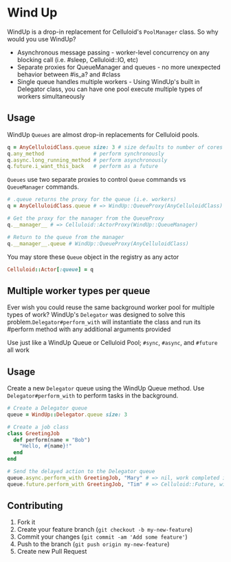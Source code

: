 Wind Up
=======
WindUp is a drop-in replacement for Celluloid's `PoolManager` class. So why
would you use WindUp?

* Asynchronous message passing - worker-level concurrency on any blocking call
  (i.e. #sleep, Celluloid::IO, etc)
* Separate proxies for QueueManager and queues - no more unexpected behavior
  between #is_a? and #class
* Single queue handles multiple workers - Using WindUp's built in Delegator
  class, you can have one pool execute multiple types of workers
  simultaneously

Usage
-----

WindUp `Queues` are almost drop-in replacements for Celluloid pools.

```ruby
q = AnyCelluloidClass.queue size: 3 # size defaults to number of cores
q.any_method                # perform synchronously
q.async.long_running_method # perform asynchronously
q.future.i_want_this_back   # perform as a future
```

`Queues` use two separate proxies to control `Queue` commands vs
`QueueManager` commands.
```ruby
# .queue returns the proxy for the queue (i.e. workers)
q = AnyCelluloidClass.queue # => WindUp::QueueProxy(AnyCelluloidClass)

# Get the proxy for the manager from the QueueProxy
q.__manager__ # => Celluloid::ActorProxy(WindUp::QueueManager)

# Return to the queue from the manager
q.__manager__.queue # WindUp::QueueProxy(AnyCelluloidClass)
```

You may store these `Queue` object in the registry as any actor
```ruby
Celluloid::Actor[:queue] = q
```

Multiple worker types per queue
-------------------------------

Ever wish you could reuse the same background worker pool for multiple types
of work? WindUp's `Delegator` was designed to solve this
problem.`Delegator#perform_with` will instantiate the class and run its #perform
method with any additional arguments provided

Use just like a WindUp Queue or Celluloid Pool; `#sync`, `#async`, and
  `#future` all work

Usage
-----
Create a new `Delegator` queue using the WindUp Queue method. Use
`Delegator#perform_with` to perform tasks in the background.

```ruby
# Create a Delegator queue
queue = WindUp::Delegator.queue size: 3

# Create a job class
class GreetingJob
  def perform(name = "Bob")
    "Hello, #{name}!"
  end
end

# Send the delayed action to the Delegator queue
queue.async.perform_with GreetingJob, "Mary" # => nil, work completed in background
queue.future.perform_with GreetingJob, "Tim" # => Celluloid::Future, with value "Hello, Tim!"
```

## Contributing

1. Fork it
2. Create your feature branch (`git checkout -b my-new-feature`)
3. Commit your changes (`git commit -am 'Add some feature'`)
4. Push to the branch (`git push origin my-new-feature`)
5. Create new Pull Request

